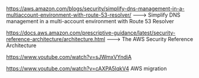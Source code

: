 






https://aws.amazon.com/blogs/security/simplify-dns-management-in-a-multiaccount-environment-with-route-53-resolver/ ---> Simplify DNS management in a multi-account environment with Route 53 Resolver

https://docs.aws.amazon.com/prescriptive-guidance/latest/security-reference-architecture/architecture.html ---> The AWS Security Reference Architecture

https://www.youtube.com/watch?v=sJWmxVYndiA

https://www.youtube.com/watch?v=cAXPA5lqkV4 AWS migration
